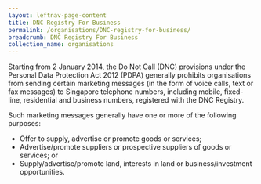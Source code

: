 ```yaml
---
layout: leftnav-page-content
title: DNC Registry For Business
permalink: /organisations/DNC-registry-for-business/
breadcrumb: DNC Registry For Business
collection_name: organisations
---
```


Starting from 2 January 2014, the Do Not Call (DNC) provisions under the Personal Data Protection Act 2012 (PDPA) generally prohibits organisations from sending certain marketing messages (in the form of voice calls, text or fax messages) to Singapore telephone numbers, including mobile, fixed-line, residential and business numbers, registered with the DNC Registry.

Such marketing messages generally have one or more of the following purposes:

* Offer to supply, advertise or promote goods or services;
* Advertise/promote suppliers or prospective suppliers of goods or services; or
* Supply/advertise/promote land, interests in land or business/investment opportunities.